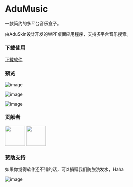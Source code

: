 # AduMusic
一款简约的多平台音乐盒子。

由AduSkin设计开发的WPF桌面应用程序，支持多平台音乐搜索。

### 下载使用
[下载软件](https://github.com/aduskin/AduMusic-Mini/releases)

### 预览

![image](https://github.com/aduskin/AduMusic-Mini/blob/master/screenshot/adumusic2.jpg)

![image](https://github.com/aduskin/AduMusic-Mini/blob/master/screenshot/AduMusic.jpg)

![image](https://github.com/aduskin/AduMusic-Mini/blob/master/screenshot/%E6%80%80%E6%97%A7plus.png)

### 贡献者

<a href="https://github.com/aduskin" target="_blank"><img width="64px" src="https://avatars2.githubusercontent.com/u/33409777?s=460&u=536aecd59ce72fa64b09d2279821227bc6a721da&v=4"></a>
<a href="https://github.com/Haku-Men" target="_blank"><img width="64px" src="https://avatars2.githubusercontent.com/u/13210002?s=460&u=ae17e9b33173d1e2af00bccfc76c6ce540b0cdbf&v=4"></a>

### 赞助支持
如果你觉得软件还不错的话，可以捐赠我们防脱洗发水，Haha

![image](https://github.com/aduskin/AduSkin/blob/master/screenshot/other/zhifu.jpg)
